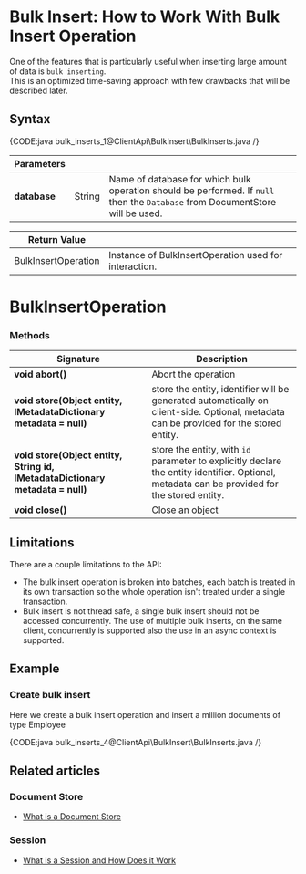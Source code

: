 # Bulk Insert: How to Work With Bulk Insert Operation

One of the features that is particularly useful when inserting large amount of data is `bulk inserting`.  
This is an optimized time-saving approach with few drawbacks that will be described later.

## Syntax

{CODE:java bulk_inserts_1@ClientApi\BulkInsert\BulkInserts.java /}

| Parameters | | |
| ------------- | ------------- | ----- |
| **database** | String | Name of database for which bulk operation should be performed. If `null` then the `Database` from DocumentStore will be used. |

| Return Value | |
| ------------- | ----- |
| BulkInsertOperation| Instance of BulkInsertOperation used for interaction. |

# BulkInsertOperation

### Methods

| Signature | Description |
| ----------| ----- |
| **void abort()** | Abort the operation |
| **void store(Object entity, IMetadataDictionary metadata = null)** | store the entity, identifier will be generated automatically on client-side. Optional, metadata can be provided for the stored entity. |
| **void store(Object entity, String id, IMetadataDictionary metadata = null)** | store the entity, with `id` parameter to explicitly declare the entity identifier. Optional, metadata can be provided for the stored entity.|
| **void close()** | Close an object |

## Limitations

There are a couple limitations to the API:

* The bulk insert operation is broken into batches, each batch is treated in its own transaction so the whole operation isn't treated under a single transaction.
* Bulk insert is not thread safe, a single bulk insert should not be accessed concurrently. The use of multiple bulk inserts, on the same client, concurrently is supported also the use in an async context is supported.

## Example

### Create bulk insert

Here we create a bulk insert operation and insert a million documents of type Employee

{CODE:java bulk_inserts_4@ClientApi\BulkInsert\BulkInserts.java /}

## Related articles

### Document Store

- [What is a Document Store](../../client-api/what-is-a-document-store)

### Session

- [What is a Session and How Does it Work](../../client-api/session/what-is-a-session-and-how-does-it-work)
